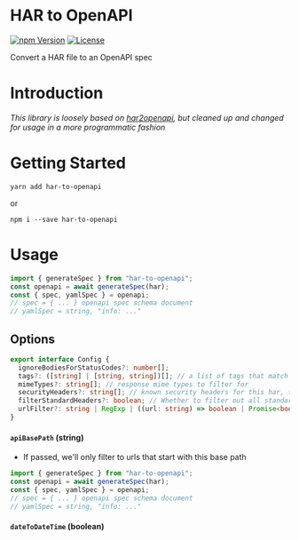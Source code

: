 # HAR to OpenAPI

[![npm Version](https://img.shields.io/npm/v/har-to-openapi.svg)](https://www.npmjs.com/package/har-to-openapi) [![License](https://img.shields.io/npm/l/har-to-openapi.svg)](https://www.npmjs.com/package/har-to-openapi)

Convert a HAR file to an OpenAPI spec

# Introduction

_This library is loosely based on [har2openapi](https://github.com/dcarr178/har2openapi), but cleaned up and changed for usage in a more programmatic fashion_

# Getting Started

```
yarn add har-to-openapi
```

or

```
npm i --save har-to-openapi
```

# Usage

```typescript
import { generateSpec } from "har-to-openapi";
const openapi = await generateSpec(har);
const { spec, yamlSpec } = openapi;
// spec = { ... } openapi spec schema document
// yamlSpec = string, "info: ..."
```

## Options

```typescript
export interface Config {
  ignoreBodiesForStatusCodes?: number[];
  tags?: ([string] | [string, string])[]; // a list of tags that match passed on the path, either [match_and_tag] or [match, tag]
  mimeTypes?: string[]; // response mime types to filter for
  securityHeaders?: string[]; // known security headers for this har, to add to security field in openapi (e.g. "X-Auth-Token")
  filterStandardHeaders?: boolean; // Whether to filter out all standard headers from the parameter list in openapi
  urlFilter?: string | RegExp | ((url: string) => boolean | Promise<boolean>); // a string, regex, or callback to filter urls for inclusion
}
```

#### `apiBasePath` (string)

- If passed, we'll only filter to urls that start with this base path

```typescript
import { generateSpec } from "har-to-openapi";
const openapi = await generateSpec(har);
const { spec, yamlSpec } = openapi;
// spec = { ... } openapi spec schema document
// yamlSpec = string, "info: ..."
```

#### `dateToDateTime` (boolean)
